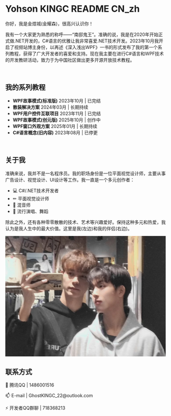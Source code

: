 # Yohson KINGC README CN\_zh

你好，我是金煜城(金耀森)，很高兴认识你！

我有一个大家更为熟悉的称呼——“南邸鬼王”。准确的说，我是在2020年开始正式做.NET开发的，C#语言的优雅让我非常喜爱.NET技术开发。2023年10月我开启了视频站博主身份，以再述《深入浅出WPF》一书的形式发布了我的第一个系列教程，获得了广大开发者的喜爱和支持。现在我主要在进行C#语言和WPF技术的开发教研活动，致力于为中国社区做出更多开源开放技术教程。

<br>  

## 我的系列教程

- **WPF故事模式(标准版)** 2023年10月 | 已完结
- **散装解决方案** 2024年03月 | 长期持续
- **WPF用户控件互联项目** 2023年11月 | 已完结
- **WPF故事模式(创元版)** 2025年10月 | 创作中
- **WPF窗口外观方案** 2025年01月 | 长期持续
- **C#语言概念(旧内容)** 2023年08月 | 已停更
<br>

## 关于我

准确来说，我并不是一名程序员。我的职场身份是一位平面视觉设计师，主要从事广告设计、视觉设计、UI设计等工作。我一直是一个多元创作者：

- 💻 C#/.NET技术开发者
- ✏ 平面视觉设计师
- 🎵 混音师
- 🎤 流行演唱、舞蹈

除此之外，还有各种零零散散的技术、艺术等兴趣爱好。保持这种多元和热爱，我认为是我人生中的最大价值。这里是我(左边)和我的伴侣(右边)。

![](image/20816cd21b06357e5f337790bdbdb908_eSltcj43ML.jpeg)
<br>  

## 联系方式

🐧 腾讯QQ | 1486001516

📫 E-mail | GhostKINGC\_22\@outlook.com

⚡ 开发者QQ群聊 | 718368213


